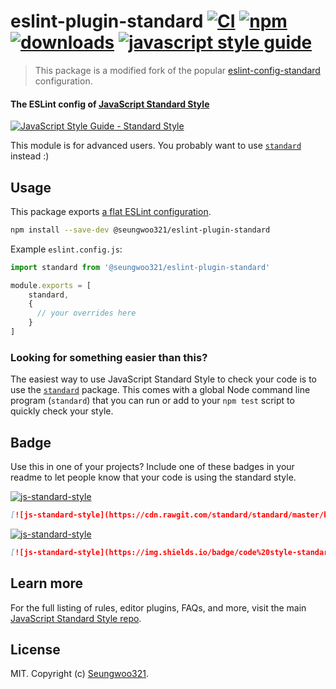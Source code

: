 # eslint-plugin-standard [![CI][ci-image]][ci-url] [![npm][npm-image]][npm-url] [![downloads][downloads-image]][downloads-url] [![javascript style guide][standard-image]][standard-url]

[ci-image]: https://github.com/standard/eslint-config-standard/actions/workflows/ci.yml/badge.svg?branch=master
[ci-url]: https://github.com/standard/eslint-config-standard/actions/workflows/ci.yml
[npm-image]: https://img.shields.io/npm/v/eslint-config-standard.svg
[npm-url]: https://npmjs.org/package/eslint-config-standard
[downloads-image]: https://img.shields.io/npm/dm/eslint-config-standard.svg
[downloads-url]: https://npmjs.org/package/eslint-config-standard
[standard-image]: https://img.shields.io/badge/code_style-standard-brightgreen.svg
[standard-url]: https://standardjs.com

> This package is a modified fork of the popular [eslint-config-standard](https://github.com/standard/eslint-config-standard) configuration.

#### The ESLint config of [JavaScript Standard Style](http://standardjs.com)

[![JavaScript Style Guide - Standard Style](https://cdn.rawgit.com/standard/standard/master/badge.svg)](http://standardjs.com)

This module is for advanced users. You probably want to use [`standard`](http://standardjs.com) instead :)

## Usage

This package exports [a flat ESLint configuration](https://eslint.org/docs/latest/use/configure/configuration-files-new).

```bash
npm install --save-dev @seungwoo321/eslint-plugin-standard
```


Example `eslint.config.js`:
```js
import standard from '@seungwoo321/eslint-plugin-standard'

module.exports = [
    standard,
    {
      // your overrides here
    }
] 
```

### Looking for something easier than this?

The easiest way to use JavaScript Standard Style to check your code is to use the
[`standard`](http://standardjs.com) package. This comes with a global
Node command line program (`standard`) that you can run or add to your `npm test` script
to quickly check your style.

## Badge

Use this in one of your projects? Include one of these badges in your readme to
let people know that your code is using the standard style.

[![js-standard-style](https://cdn.rawgit.com/standard/standard/master/badge.svg)](http://standardjs.com)

```markdown
[![js-standard-style](https://cdn.rawgit.com/standard/standard/master/badge.svg)](http://standardjs.com)
```

[![js-standard-style](https://img.shields.io/badge/code%20style-standard-brightgreen.svg)](http://standardjs.com)

```markdown
[![js-standard-style](https://img.shields.io/badge/code%20style-standard-brightgreen.svg)](http://standardjs.com)
```

## Learn more

For the full listing of rules, editor plugins, FAQs, and more, visit the main
[JavaScript Standard Style repo](http://standardjs.com).

## License

MIT. Copyright (c) [Seungwoo321](https://github.com/Seungwoo321).
